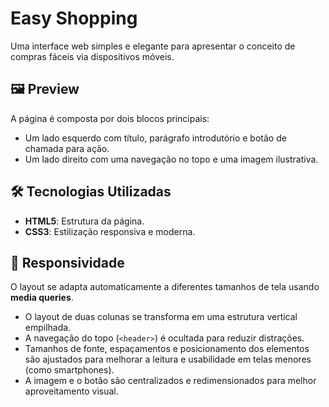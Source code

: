 # Easy Shopping

Uma interface web simples e elegante para apresentar o conceito de compras fáceis via dispositivos móveis.

## 🖼️ Preview

A página é composta por dois blocos principais:

- Um lado esquerdo com título, parágrafo introdutório e botão de chamada para ação.
- Um lado direito com uma navegação no topo e uma imagem ilustrativa.

## 🛠️ Tecnologias Utilizadas

- **HTML5**: Estrutura da página.
- **CSS3**: Estilização responsiva e moderna.

## 📱 Responsividade

O layout se adapta automaticamente a diferentes tamanhos de tela usando **media queries**.

- O layout de duas colunas se transforma em uma estrutura vertical empilhada.
- A navegação do topo (`<header>`) é ocultada para reduzir distrações.
- Tamanhos de fonte, espaçamentos e posicionamento dos elementos são ajustados para melhorar a leitura e usabilidade em telas menores (como smartphones).
- A imagem e o botão são centralizados e redimensionados para melhor aproveitamento visual.